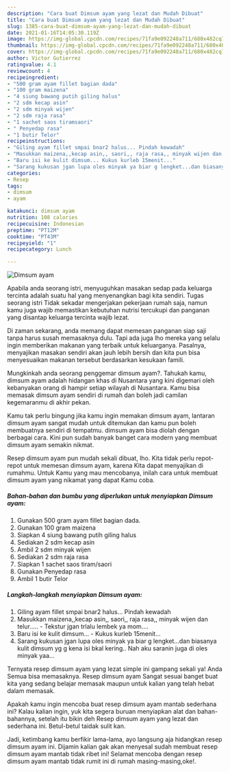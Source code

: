 ```yaml
---
description: "Cara buat Dimsum ayam yang lezat dan Mudah Dibuat"
title: "Cara buat Dimsum ayam yang lezat dan Mudah Dibuat"
slug: 1385-cara-buat-dimsum-ayam-yang-lezat-dan-mudah-dibuat
date: 2021-01-16T14:05:30.119Z
image: https://img-global.cpcdn.com/recipes/71fa9e092248a711/680x482cq70/dimsum-ayam-foto-resep-utama.jpg
thumbnail: https://img-global.cpcdn.com/recipes/71fa9e092248a711/680x482cq70/dimsum-ayam-foto-resep-utama.jpg
cover: https://img-global.cpcdn.com/recipes/71fa9e092248a711/680x482cq70/dimsum-ayam-foto-resep-utama.jpg
author: Victor Gutierrez
ratingvalue: 4.1
reviewcount: 4
recipeingredient:
- "500 gram ayam fillet bagian dada"
- "100 gram maizena"
- "4 siung bawang putih giling halus"
- "2 sdm kecap asin"
- "2 sdm minyak wijen"
- "2 sdm raja rasa"
- "1 sachet saos tiramsaori"
- " Penyedap rasa"
- "1 butir Telor"
recipeinstructions:
- "Giling ayam fillet smpai bnar2 halus... Pindah kewadah"
- "Masukkan maizena,,kecap asin,, saori,, raja rasa,, minyak wijen dan telur.....  Tekstur jgan trlalu lembek ya mom...."
- "Baru isi ke kulit dimsum... Kukus kurleb 15menit..."
- "Sarang kukusan jgan lupa oles minyak ya biar g lengket...dan biasanya kulit dimsum yg g kena isi bkal kering.. Nah aku saranin juga di oles minyak yaa..."
categories:
- Resep
tags:
- dimsum
- ayam

katakunci: dimsum ayam 
nutrition: 108 calories
recipecuisine: Indonesian
preptime: "PT12M"
cooktime: "PT43M"
recipeyield: "1"
recipecategory: Lunch

---
```



![Dimsum ayam](https://img-global.cpcdn.com/recipes/71fa9e092248a711/680x482cq70/dimsum-ayam-foto-resep-utama.jpg)

Apabila anda seorang istri, menyuguhkan masakan sedap pada keluarga tercinta adalah suatu hal yang menyenangkan bagi kita sendiri. Tugas seorang istri Tidak sekadar mengerjakan pekerjaan rumah saja, namun kamu juga wajib memastikan kebutuhan nutrisi tercukupi dan panganan yang disantap keluarga tercinta wajib lezat.

Di zaman  sekarang, anda memang dapat memesan panganan siap saji tanpa harus susah memasaknya dulu. Tapi ada juga lho mereka yang selalu ingin memberikan makanan yang terbaik untuk keluarganya. Pasalnya, menyajikan masakan sendiri akan jauh lebih bersih dan kita pun bisa menyesuaikan makanan tersebut berdasarkan kesukaan famili. 



Mungkinkah anda seorang penggemar dimsum ayam?. Tahukah kamu, dimsum ayam adalah hidangan khas di Nusantara yang kini digemari oleh kebanyakan orang di hampir setiap wilayah di Nusantara. Kamu bisa memasak dimsum ayam sendiri di rumah dan boleh jadi camilan kegemaranmu di akhir pekan.

Kamu tak perlu bingung jika kamu ingin memakan dimsum ayam, lantaran dimsum ayam sangat mudah untuk ditemukan dan kamu pun boleh membuatnya sendiri di tempatmu. dimsum ayam bisa diolah dengan berbagai cara. Kini pun sudah banyak banget cara modern yang membuat dimsum ayam semakin nikmat.

Resep dimsum ayam pun mudah sekali dibuat, lho. Kita tidak perlu repot-repot untuk memesan dimsum ayam, karena Kita dapat menyajikan di rumahmu. Untuk Kamu yang mau mencobanya, inilah cara untuk membuat dimsum ayam yang nikamat yang dapat Kamu coba.

<!--inarticleads1-->

##### Bahan-bahan dan bumbu yang diperlukan untuk menyiapkan Dimsum ayam:

1. Gunakan 500 gram ayam fillet bagian dada.
1. Gunakan 100 gram maizena
1. Siapkan 4 siung bawang putih giling halus
1. Sediakan 2 sdm kecap asin
1. Ambil 2 sdm minyak wijen
1. Sediakan 2 sdm raja rasa
1. Siapkan 1 sachet saos tiram/saori
1. Gunakan  Penyedap rasa
1. Ambil 1 butir Telor




<!--inarticleads2-->

##### Langkah-langkah menyiapkan Dimsum ayam:

1. Giling ayam fillet smpai bnar2 halus... Pindah kewadah
1. Masukkan maizena,,kecap asin,, saori,, raja rasa,, minyak wijen dan telur.....  - Tekstur jgan trlalu lembek ya mom....
1. Baru isi ke kulit dimsum... - Kukus kurleb 15menit...
1. Sarang kukusan jgan lupa oles minyak ya biar g lengket...dan biasanya kulit dimsum yg g kena isi bkal kering.. Nah aku saranin juga di oles minyak yaa...




Ternyata resep dimsum ayam yang lezat simple ini gampang sekali ya! Anda Semua bisa memasaknya. Resep dimsum ayam Sangat sesuai banget buat kita yang sedang belajar memasak maupun untuk kalian yang telah hebat dalam memasak.

Apakah kamu ingin mencoba buat resep dimsum ayam mantab sederhana ini? Kalau kalian ingin, yuk kita segera buruan menyiapkan alat dan bahan-bahannya, setelah itu bikin deh Resep dimsum ayam yang lezat dan sederhana ini. Betul-betul taidak sulit kan. 

Jadi, ketimbang kamu berfikir lama-lama, ayo langsung aja hidangkan resep dimsum ayam ini. Dijamin kalian gak akan menyesal sudah membuat resep dimsum ayam mantab tidak ribet ini! Selamat mencoba dengan resep dimsum ayam mantab tidak rumit ini di rumah masing-masing,oke!.

